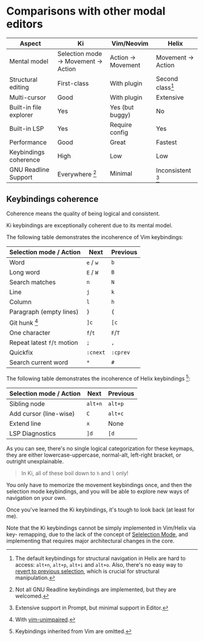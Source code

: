 # Comparisons with other modal editors

| Aspect                 | Ki                                 | Vim/Neovim        | Helix             |
| ---------------------- | ---------------------------------- | ----------------- | ----------------- |
| Mental model           | Selection mode → Movement → Action | Action → Movement | Movement → Action |
| Structural editing     | First-class                        | With plugin       | Second class[^1]  |
| Multi-cursor           | Good                               | With plugin       | Extensive         |
| Built-in file explorer | Yes                                | Yes (but buggy)   | No                |
| Built-in LSP           | Yes                                | Require config    | Yes               |
| Performance            | Good                               | Great             | Fastest           |
| Keybindings coherence  | High                               | Low               | Low               |
| GNU Readline Support   | Everywhere [^2]                    | Minimal           | Inconsistent [^3] |

[^1]:
    The default keybindings for structural navigation in Helix are hard to access: `alt+n`, `alt+p`, `alt+i` and `alt+o`.
    Also, there's no easy way to [revert to previous selection](../normal-mode/other-movements.md#go-backforward), which is crucial for structural manipulation.

[^2]: Not all GNU Readline keybindings are implemented, but they are welcomed.
[^3]: Extensive support in Prompt, but minimal support in Editor.

## Keybindings coherence

Coherence means the quality of being logical and consistent.

Ki keybindings are exceptionally coherent due to its mental model.

The following table demonstrates the incoherence of Vim keybindings:

| Selection mode / Action      | Next      | Previous |
| ---------------------------- | --------- | -------- |
| Word                         | `e` / `w` | `b`      |
| Long word                    | `E` / `W` | `B`      |
| Search matches               | `n`       | `N`      |
| Line                         | `j`       | `k`      |
| Column                       | `l`       | `h`      |
| Paragraph (empty lines)      | `}`       | `{`      |
| Git hunk [^4]                | `]c`      | `[c`     |
| One character                | `f`/`t`   | `F`/`T`  |
| Repeat latest `f`/`t` motion | `;`       | `,`      |
| Quickfix                     | `:cnext`  | `:cprev` |
| Search current word          | `*`       | `#`      |

The following table demonstrates the incoherence of Helix keybindings [^5]:

| Selection mode / Action | Next    | Previous |
| ----------------------- | ------- | -------- |
| Sibling node            | `alt+n` | `alt+p`  |
| Add cursor (line-wise)  | `C`     | `alt+c`  |
| Extend line             | `x`     | None     |
| LSP Diagnostics         | `]d`    | `[d`     |

As you can see, there's no single logical categorization for these keymaps, they are either lowercase-uppercase, normal-alt, left-right bracket, or outright unexplainable.

> In Ki, all of these boil down to `h` and `l` only!

You only have to memorize the movement keybindings once, and then the selection mode keybindings, and you will be able to explore new ways of navigation on your own.

Once you've learned the Ki keybindings, it's tough to look back (at least for me).

Note that the Ki keybindings cannot be simply implemented in Vim/Helix via key-
remapping, due to the lack of the concept of [Selelection Mode][1], and implementing
that requires major architectural changes in the core.

[^4]: With [vim-unimpaired](https://github.com/tpope/vim-unimpaired).
[^5]: Keybindings inherited from Vim are omitted.

[1]: ../normal-mode/selection-modes/index.md
